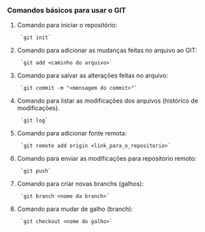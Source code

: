 ### Comandos básicos para usar o GIT

1. Comando para iniciar o repositório: 

        `git init`

2. Comando para adicionar as mudanças feitas no arquivo ao GIT:

        `git add <caminho do arquivo>` 

3. Comando para salvar as alterações feitas no arquivo:
        
        `git commit -m "<mensagem do commit>"`

4. Comando para listar as modificações dos arquivos (histórico de modificações).

        `git log`

5. Comando para adicionar fonte remota:

        `git remote add origin <link_para_o_repositorio>`

6. Comando para enviar as modificações para repositorio remoto:
       
        `git push`

7. Comando para criar novas branchs (galhos):
        
        `git branch <nome da branch>`

8. Comando para mudar de galho (branch):

        `git checkout <nome do galho>`